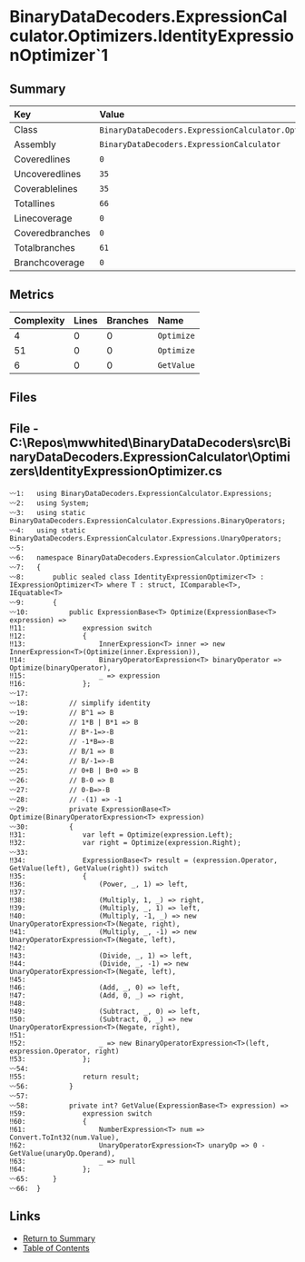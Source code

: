 ﻿# BinaryDataDecoders.ExpressionCalculator.Optimizers.IdentityExpressionOptimizer`1

## Summary

| Key             | Value                                                                              |
| :-------------- | :--------------------------------------------------------------------------------- |
| Class           | `BinaryDataDecoders.ExpressionCalculator.Optimizers.IdentityExpressionOptimizer`1` |
| Assembly        | `BinaryDataDecoders.ExpressionCalculator`                                          |
| Coveredlines    | `0`                                                                                |
| Uncoveredlines  | `35`                                                                               |
| Coverablelines  | `35`                                                                               |
| Totallines      | `66`                                                                               |
| Linecoverage    | `0`                                                                                |
| Coveredbranches | `0`                                                                                |
| Totalbranches   | `61`                                                                               |
| Branchcoverage  | `0`                                                                                |

## Metrics

| Complexity | Lines | Branches | Name       |
| :--------- | :---- | :------- | :--------- |
| 4          | 0     | 0        | `Optimize` |
| 51         | 0     | 0        | `Optimize` |
| 6          | 0     | 0        | `GetValue` |

## Files

## File - C:\Repos\mwwhited\BinaryDataDecoders\src\BinaryDataDecoders.ExpressionCalculator\Optimizers\IdentityExpressionOptimizer.cs

```CSharp
〰1:   using BinaryDataDecoders.ExpressionCalculator.Expressions;
〰2:   using System;
〰3:   using static BinaryDataDecoders.ExpressionCalculator.Expressions.BinaryOperators;
〰4:   using static BinaryDataDecoders.ExpressionCalculator.Expressions.UnaryOperators;
〰5:   
〰6:   namespace BinaryDataDecoders.ExpressionCalculator.Optimizers
〰7:   {
〰8:       public sealed class IdentityExpressionOptimizer<T> : IExpressionOptimizer<T> where T : struct, IComparable<T>, IEquatable<T>
〰9:       {
〰10:          public ExpressionBase<T> Optimize(ExpressionBase<T> expression) =>
‼11:              expression switch
‼12:              {
‼13:                  InnerExpression<T> inner => new InnerExpression<T>(Optimize(inner.Expression)),
‼14:                  BinaryOperatorExpression<T> binaryOperator => Optimize(binaryOperator),
‼15:                  _ => expression
‼16:              };
〰17:  
〰18:          // simplify identity
〰19:          // B^1 => B
〰20:          // 1*B | B*1 => B
〰21:          // B*-1=>-B
〰22:          // -1*B=>-B
〰23:          // B/1 => B
〰24:          // B/-1=>-B
〰25:          // 0+B | B+0 => B
〰26:          // B-0 => B
〰27:          // 0-B=>-B
〰28:          // -(1) => -1
〰29:          private ExpressionBase<T> Optimize(BinaryOperatorExpression<T> expression)
〰30:          {
‼31:              var left = Optimize(expression.Left);
‼32:              var right = Optimize(expression.Right);
〰33:  
‼34:              ExpressionBase<T> result = (expression.Operator, GetValue(left), GetValue(right)) switch
‼35:              {
‼36:                  (Power, _, 1) => left,
‼37:  
‼38:                  (Multiply, 1, _) => right,
‼39:                  (Multiply, _, 1) => left,
‼40:                  (Multiply, -1, _) => new UnaryOperatorExpression<T>(Negate, right),
‼41:                  (Multiply, _, -1) => new UnaryOperatorExpression<T>(Negate, left),
‼42:  
‼43:                  (Divide, _, 1) => left,
‼44:                  (Divide, _, -1) => new UnaryOperatorExpression<T>(Negate, left),
‼45:  
‼46:                  (Add, _, 0) => left,
‼47:                  (Add, 0, _) => right,
‼48:  
‼49:                  (Subtract, _, 0) => left,
‼50:                  (Subtract, 0, _) => new UnaryOperatorExpression<T>(Negate, right),
‼51:  
‼52:                  _ => new BinaryOperatorExpression<T>(left, expression.Operator, right)
‼53:              };
〰54:  
‼55:              return result;
〰56:          }
〰57:  
〰58:          private int? GetValue(ExpressionBase<T> expression) =>
‼59:              expression switch
‼60:              {
‼61:                  NumberExpression<T> num => Convert.ToInt32(num.Value),
‼62:                  UnaryOperatorExpression<T> unaryOp => 0 - GetValue(unaryOp.Operand),
‼63:                  _ => null
‼64:              };
〰65:      }
〰66:  }
```

## Links

* [Return to Summary](Summary.md)
* [Table of Contents](../TOC.md)

